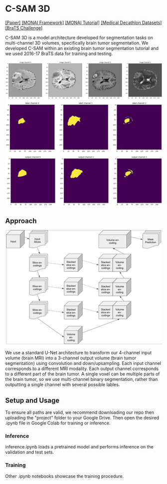 # C-SAM 3D

[[Paper]](https://github.com/rphill299/custom-sam-3d/blob/main/project/paper_draft.pdf)
[[MONAI Framework]](https://monai.io/)
[[MONAI Tutorial]](https://github.com/Project-MONAI/tutorials/blob/main/3d_segmentation/brats_segmentation_3d.ipynb)
[[Medical Decathlon Datasets]](http://medicaldecathlon.com/)
[[BraTS Challenge]](https://www.med.upenn.edu/cbica/brats/)

C-SAM 3D is a model architecture developed for segmentation tasks on multi-channel 3D volumes, specifically brain tumor segmentation.  We developed C-SAM within an existing brain tumor segmentation tutorial and we used 2016-17 BraTS data for training and testing.

![prediction input](/photos/pred_input.png)
![prediction label](/photos/pred_label.png)
![prediction output](/photos/pred_output.png)

## Approach

![C-SAM model architecture](/photos/model_arch.png)

We use a standard U-Net architecture to transform our 4-channel input volume (brain MRI) into a 3-channel output volume (brain tumor segmentation) using convolution and down/upsampling.  Each input channel corresponds to a different MRI modality.  Each output channel corresponds to a different part of the brain tumor.  A single voxel can be multiple parts of the brain tumor, so we use multi-channel binary segmentation, rather than outputting a single channel with several possible lables.

## Setup and Usage

To ensure all paths are valid, we recommend downloading our repo then uploading the "project" folder to your Google Drive.  Then open the desired .ipynb file in Google Colab for training or inference.

### Inference

inference.ipynb loads a pretrained model and performs inference on the validation and test sets.

### Training

Other .ipynb notebooks showcase the training procedure.